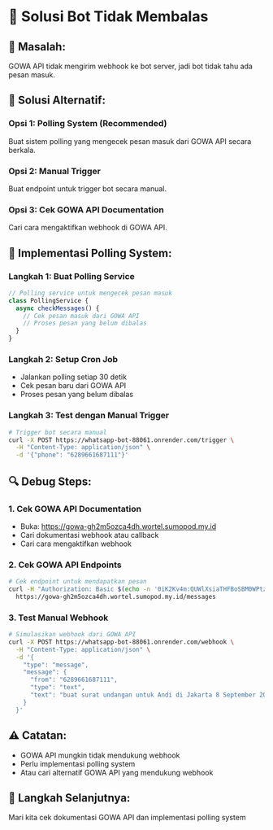 # 🔧 Solusi Bot Tidak Membalas

## 🚨 **Masalah:**
GOWA API tidak mengirim webhook ke bot server, jadi bot tidak tahu ada pesan masuk.

## 🔧 **Solusi Alternatif:**

### **Opsi 1: Polling System (Recommended)**
Buat sistem polling yang mengecek pesan masuk dari GOWA API secara berkala.

### **Opsi 2: Manual Trigger**
Buat endpoint untuk trigger bot secara manual.

### **Opsi 3: Cek GOWA API Documentation**
Cari cara mengaktifkan webhook di GOWA API.

## 🚀 **Implementasi Polling System:**

### **Langkah 1: Buat Polling Service**
```javascript
// Polling service untuk mengecek pesan masuk
class PollingService {
  async checkMessages() {
    // Cek pesan masuk dari GOWA API
    // Proses pesan yang belum dibalas
  }
}
```

### **Langkah 2: Setup Cron Job**
- Jalankan polling setiap 30 detik
- Cek pesan baru dari GOWA API
- Proses pesan yang belum dibalas

### **Langkah 3: Test dengan Manual Trigger**
```bash
# Trigger bot secara manual
curl -X POST https://whatsapp-bot-88061.onrender.com/trigger \
  -H "Content-Type: application/json" \
  -d '{"phone": "6289661687111"}'
```

## 🔍 **Debug Steps:**

### **1. Cek GOWA API Documentation**
- Buka: https://gowa-gh2m5ozca4dh.wortel.sumopod.my.id
- Cari dokumentasi webhook atau callback
- Cari cara mengaktifkan webhook

### **2. Cek GOWA API Endpoints**
```bash
# Cek endpoint untuk mendapatkan pesan
curl -H "Authorization: Basic $(echo -n '0iK2Kv4m:QUWlXsiaTHFBoSBM0WPtzRdQ' | base64)" \
  https://gowa-gh2m5ozca4dh.wortel.sumopod.my.id/messages
```

### **3. Test Manual Webhook**
```bash
# Simulasikan webhook dari GOWA API
curl -X POST https://whatsapp-bot-88061.onrender.com/webhook \
  -H "Content-Type: application/json" \
  -d '{
    "type": "message",
    "message": {
      "from": "6289661687111",
      "type": "text",
      "text": "buat surat undangan untuk Andi di Jakarta 8 September 2024"
    }
  }'
```

## ⚠️ **Catatan:**
- GOWA API mungkin tidak mendukung webhook
- Perlu implementasi polling system
- Atau cari alternatif GOWA API yang mendukung webhook

## 🔄 **Langkah Selanjutnya:**
Mari kita cek dokumentasi GOWA API dan implementasi polling system
